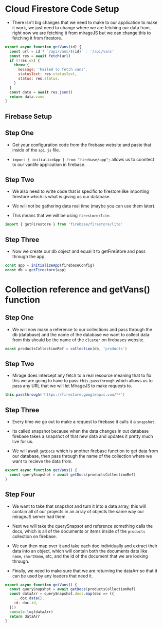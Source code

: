 # Cloud Firestore Code Setup

- There isn't big changes that we need to make to our application to make it work, we just need to change where we are fetching our data from, right now we are fetching it from mirageJS but we can change this to fetching it from firestore.

```js
export async function getVans(id) {
  const url = id ? `/api/vans/${id}` : '/api/vans'
  const res = await fetch(url)
  if (!res.ok) {
    throw {
      message: 'Failed to fetch vans',
      statusText: res.statusText,
      status: res.status,
    }
  }
  const data = await res.json()
  return data.vans
}
```

## Firebase Setup

## Step One

- Get your configuration code from the firebase website and paste that inside of the `api.js` file.

- `import { initializeApp } from "firebase/app";` allows us to conntect to our vanlife application in firebase.

## Step Two

- We also need to write code that is specific to firestore like importing firestore which is what is giving us our database.

- We will not be gathering data real time (maybe you can use them later).

- This means that we will be using `firestore/lite`.

```js
import { getFirestore } from 'firebase/firestore/lite'
```

## Step Three

- Now we create our db object and equal it to getFireStore and pass through the app.

```js
const app = initializeApp(firebaseConfig)
const db = getFirestore(app)
```

# Collection reference and getVans() function

## Step One

- We will now make a reference to our collections and pass through the db (database) and the name of the database we want to collect data from this should be the name of the `cluster` on firebases website.

```js
const productsCollectionRef = collection(db, 'products')
```

## Step Two

- Mirage does intercept any fetch to a real resource meaning that to fix this we are going to have to pass `this.passthrough` which allows us to pass any URL that we will let MirageJS to make requests to.

```js
this.passthrough('https://firestore.googleapis.com/**')
```

## Step Three

- Every time we go out to make a request to firebase it calls it a `snapshot`.

- Its called snapshot because when the data changes in out database firebase takes a snapshot of that new data and updates it pretty much live for us.

- We will await `getDocs` which is another firebase function to get data from our database, then pass through the name of the collection where we want to recieve the data from.

```js
export async function getVans() {
  const querySnapshot = await getDocs(productsCollectionRef)
}
```

## Step Four

- We want to take that snapshot and turn it into a data array, this will contain all of our projects in an array of objects the same way our mirageJS server had them.

- Next we will take the querySnapsot and reference something calls the docs, which is all of the documents or items inside of the `products` collection on firebase.

- We can then map over it and take each doc individually and extract their data into an object, which will contain both the documents data like `name`, `shortName`, etc, and the id of the document that we are looking through.

- Finally, we need to make sure that we are returning the dataArr so that it can be used by any loaders that need it.

```js
export async function getVans() {
  const querySnapshot = await getDocs(productsCollectionRef)
  const dataArr = querySnapshot.docs.map(doc => ({
    ...doc.data(),
    id: doc.id,
  }))
  console.log(dataArr)
  return dataArr
}
```
